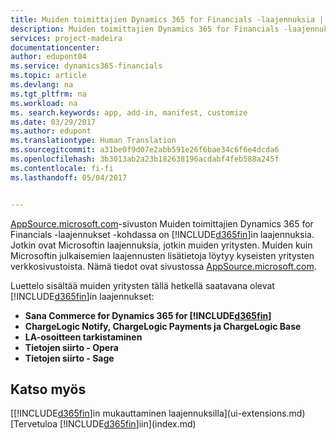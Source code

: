 ```yaml
---
title: Muiden toimittajien Dynamics 365 for Financials -laajennuksia | Microsoft Docs
description: Muiden toimittajien Dynamics 365 for Financials -laajennuksia
services: project-madeira
documentationcenter: 
author: edupont04
ms.service: dynamics365-financials
ms.topic: article
ms.devlang: na
ms.tgt_pltfrm: na
ms.workload: na
ms. search.keywords: app, add-in, manifest, customize
ms.date: 03/29/2017
ms.author: edupont
ms.translationtype: Human Translation
ms.sourcegitcommit: a31be0f9d07e2abb591e26f6bae34c6f6e4dcda6
ms.openlocfilehash: 3b3013ab2a23b182638196acdabf4feb588a245f
ms.contentlocale: fi-fi
ms.lasthandoff: 05/04/2017


---
```

[AppSource.microsoft.com](https://appsource.microsoft.com/)-sivuston Muiden toimittajien Dynamics 365 for Financials -laajennukset -kohdassa on [!INCLUDE[d365fin](includes/d365fin_md.md)]in laajennuksia. Jotkin ovat Microsoftin laajennuksia, jotkin muiden yritysten. Muiden kuin Microsoftin julkaisemien laajennusten lisätietoja löytyy kyseisten yritysten verkkosivustoista. Nämä tiedot ovat sivustossa [AppSource.microsoft.com](https://appsource.microsoft.com/en-us/marketplace?product=project-madeira).  

Luettelo sisältää muiden yritysten tällä hetkellä saatavana olevat [!INCLUDE[d365fin](includes/d365fin_md.md)]in laajennukset:  

* **Sana Commerce for Dynamics 365 for [!INCLUDE[d365fin](includes/d365fin_md.md)]**  
* **ChargeLogic Notify, ChargeLogic Payments ja ChargeLogic Base**  
* **LA-osoitteen tarkistaminen**
* **Tietojen siirto - Opera**
* **Tietojen siirto - Sage**

## <a name="see-also"></a>Katso myös
[[!INCLUDE[d365fin](includes/d365fin_md.md)]in mukauttaminen laajennuksilla](ui-extensions.md)  
[Tervetuloa [!INCLUDE[d365fin](includes/d365fin_md.md)]iin](index.md)  

